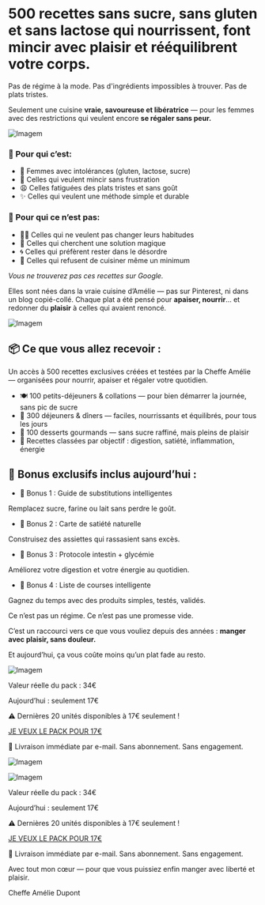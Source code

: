 # 500 recettes sans sucre, sans gluten et sans lactose  qui nourrissent, font mincir avec plaisir  et rééquilibrent votre corps.

Pas de régime à la mode. Pas d'ingrédients impossibles à trouver. Pas de plats tristes.

Seulement une cuisine **vraie, savoureuse et libératrice** — pour les femmes avec des restrictions qui veulent encore **se régaler sans peur.**

![Imagem](https://cdn.xquiz.co/images/c9e47c7c-1582-40af-833e-4cc8dd73c34b)

### 💚 Pour qui c’est:

- 🌿 Femmes avec intolérances (gluten, lactose, sucre)
- 🥗 Celles qui veulent mincir sans frustration
- 😩 Celles fatiguées des plats tristes et sans goût
- ✨ Celles qui veulent une méthode simple et durable

### 🚫 Pour qui ce n’est pas:

- 🙅‍♀️ Celles qui ne veulent pas changer leurs habitudes
- 🧪 Celles qui cherchent une solution magique
- 🌀 Celles qui préfèrent rester dans le désordre
- 🍕 Celles qui refusent de cuisiner même un minimum

_Vous ne trouverez pas ces recettes sur Google._

Elles sont nées dans la vraie cuisine d’Amélie — pas sur Pinterest, ni dans un blog copié-collé.
Chaque plat a été pensé pour **apaiser, nourrir**… et redonner du **plaisir** à celles qui avaient renoncé.


![Imagem](https://cdn.xquiz.co/images/51306039-824e-4a8a-b15d-4a3726f4c893)

## 📦 Ce que vous allez recevoir :

Un accès à 500 recettes exclusives créées et testées par la Cheffe Amélie — organisées pour nourrir, apaiser et régaler votre quotidien.


- 🍽️ 100 petits-déjeuners & collations — pour bien démarrer la journée, sans pic de sucre
- 🥦 300 déjeuners & dîners — faciles, nourrissants et équilibrés, pour tous les jours
- 🍫 100 desserts gourmands — sans sucre raffiné, mais pleins de plaisir
- 🧭 Recettes classées par objectif : digestion, satiété, inflammation, énergie

## 🎁 Bonus exclusifs inclus aujourd’hui :

- 🎁 Bonus 1 : Guide de substitutions intelligentes


Remplacez sucre, farine ou lait sans perdre le goût.

- 🎁 Bonus 2 : Carte de satiété naturelle


Construisez des assiettes qui rassasient sans excès.

- 🎁 Bonus 3 : Protocole intestin + glycémie


Améliorez votre digestion et votre énergie au quotidien.

- 🎁 Bonus 4 : Liste de courses intelligente


Gagnez du temps avec des produits simples, testés, validés.


Ce n’est pas un régime.
Ce n’est pas une promesse vide.


C’est un raccourci vers ce que vous vouliez depuis des années :
**manger avec plaisir, sans douleur.**

Et aujourd’hui, ça vous coûte moins qu’un plat fade au resto.


![Imagem](https://cdn.xquiz.co/images/c72f1e5e-a1f8-42b3-bf32-2cff52a08240)

Valeur réelle du pack :
34€

Aujourd’hui : seulement 17€


⚠️ Dernières 20 unités disponibles à 17€ seulement !


[JE VEUX LE PACK POUR 17€](https://pay.hotmart.com/D98080625O?off=1n1vmmyz&checkoutMode=10&bid=1745004292326&utm_source=&utm_campaign=&utm_medium=&utm_content=&utm_term=&xcod=organichQwK21wXxRhQwK21wXxRhQwK21wXxRhQwK21wXxR&sck=organichQwK21wXxRhQwK21wXxRhQwK21wXxRhQwK21wXxR)

📩 Livraison immédiate par e-mail. Sans abonnement. Sans engagement.


![Imagem](https://cdn.xquiz.co/images/5e804b19-82d2-4a64-8a88-67803ef1372f)

![Imagem](https://cdn.xquiz.co/images/e3643daa-b236-44c5-aefa-5af78c4882c3)

Valeur réelle du pack :
34€

Aujourd’hui : seulement 17€


⚠️ Dernières 20 unités disponibles à 17€ seulement !


[JE VEUX LE PACK POUR 17€](https://pay.hotmart.com/D98080625O?off=1n1vmmyz&checkoutMode=10&bid=1745004292326&utm_source=&utm_campaign=&utm_medium=&utm_content=&utm_term=&xcod=organichQwK21wXxRhQwK21wXxRhQwK21wXxRhQwK21wXxR&sck=organichQwK21wXxRhQwK21wXxRhQwK21wXxRhQwK21wXxR)

📩 Livraison immédiate par e-mail. Sans abonnement. Sans engagement.


Avec tout mon cœur — pour que vous puissiez enfin manger avec liberté et plaisir.


Cheffe Amélie Dupont